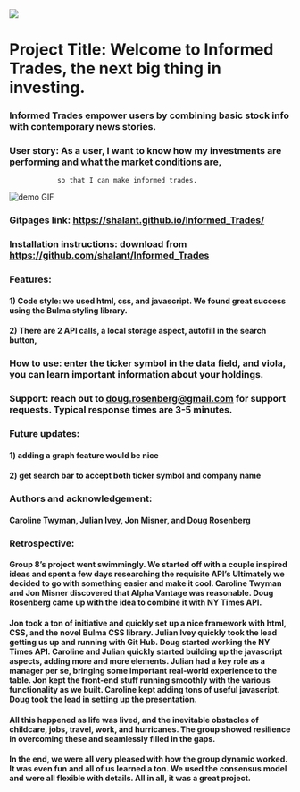 
<img src="assets/businesswoman.png">

# Project Title: Welcome to Informed Trades, the next big thing in investing.

### Informed Trades empower users by combining basic stock info with contemporary news stories.

### User story: As a user, I want to know how my investments are performing and what the market conditions are,
                so that I can make informed trades.

![demo GIF](/images/Informed_Trades.gif)

### Gitpages link: https://shalant.github.io/Informed_Trades/

### Installation instructions: download from https://github.com/shalant/Informed_Trades

### Features: 

#### 1) Code style: we used html, css, and javascript. We found great success using the Bulma styling library.
#### 2) There are 2 API calls, a local storage aspect, autofill in the search button, 

### How to use: enter the ticker symbol in the data field, and viola, you can learn important information about your holdings.

### Support: reach out to doug.rosenberg@gmail.com for support requests. Typical response times are 3-5 minutes.

### Future updates:
#### 1) adding a graph feature would be nice
#### 2) get search bar to accept both ticker symbol and company name

### Authors and acknowledgement:
#### Caroline Twyman, Julian Ivey, Jon Misner, and Doug Rosenberg

### Retrospective:
#### Group 8’s project went swimmingly. We started off with a couple inspired ideas and spent a few days researching the requisite API’s Ultimately we decided to go with something easier and make it cool. Caroline Twyman and Jon Misner discovered that Alpha Vantage was reasonable. Doug Rosenberg came up with the idea to combine it with NY Times API.

#### Jon took a ton of initiative and quickly set up a nice framework with html, CSS, and the novel Bulma CSS library. Julian Ivey quickly took the lead getting us up and running with Git Hub. Doug started working the NY Times API. Caroline and Julian quickly started building up the javascript aspects, adding more and more elements. Julian had a key role as a manager per se, bringing some important real-world experience to the table. Jon kept the front-end stuff running smoothly with the various functionality as we built. Caroline kept adding tons of useful javascript. Doug took the lead in setting up the presentation.

#### All this happened as life was lived, and the inevitable obstacles of childcare, jobs, travel, work, and hurricanes. The group showed resilience in overcoming these and seamlessly filled in the gaps.

#### In the end, we were all very pleased with how the group dynamic worked. It was even fun and all of us learned a ton. We used the consensus model and were all flexible with details. All in all, it was a great project.

